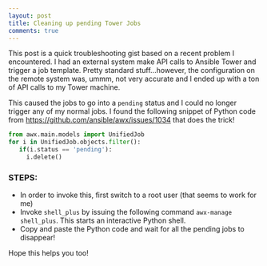 ```yaml
---
layout: post
title: Cleaning up pending Tower Jobs
comments: true
---
```

This post is a quick troubleshooting gist based on a recent problem I encountered. I had an external system make API calls to Ansible Tower and trigger a job template. Pretty standard stuff...however, the configuration on the remote system was, ummm, not very accurate and I ended up with a ton of API calls to my Tower machine. 

<!--more-->

This caused the jobs to go into a `pending` status and I could no longer trigger any of my normal jobs. I found the following snippet of Python code from https://github.com/ansible/awx/issues/1034 that does the trick!


``` python
from awx.main.models import UnifiedJob
for i in UnifiedJob.objects.filter():
   if(i.status == 'pending'):
     i.delete()
```

### STEPS:

 - In order to invoke this, first switch to a root user (that seems to work for me)
 - Invoke `shell_plus` by issuing the following command `awx-manage shell_plus`. This starts an interactive Python shell.
 - Copy and paste the Python code and wait for all the pending jobs to disappear!
 
 Hope this helps you too!
 
 
